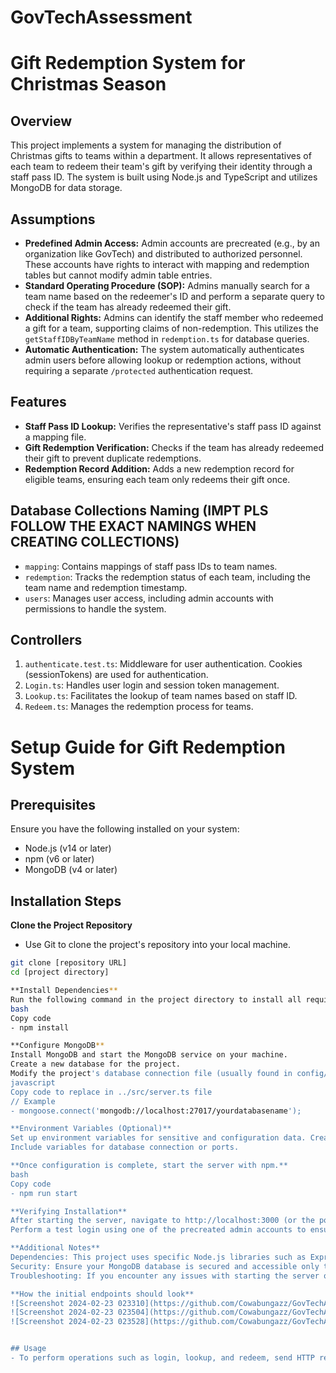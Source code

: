# GovTechAssessment

# Gift Redemption System for Christmas Season

## Overview
This project implements a system for managing the distribution of Christmas gifts to teams within a department. It allows representatives of each team to redeem their team's gift by verifying their identity through a staff pass ID. The system is built using Node.js and TypeScript and utilizes MongoDB for data storage.

## Assumptions
- **Predefined Admin Access:** Admin accounts are precreated (e.g., by an organization like GovTech) and distributed to authorized personnel. These accounts have rights to interact with mapping and redemption tables but cannot modify admin table entries.
- **Standard Operating Procedure (SOP):** Admins manually search for a team name based on the redeemer's ID and perform a separate query to check if the team has already redeemed their gift.
- **Additional Rights:** Admins can identify the staff member who redeemed a gift for a team, supporting claims of non-redemption. This utilizes the `getStaffIDByTeamName` method in `redemption.ts` for database queries.
- **Automatic Authentication:** The system automatically authenticates admin users before allowing lookup or redemption actions, without requiring a separate `/protected` authentication request.

## Features
- **Staff Pass ID Lookup:** Verifies the representative's staff pass ID against a mapping file.
- **Gift Redemption Verification:** Checks if the team has already redeemed their gift to prevent duplicate redemptions.
- **Redemption Record Addition:** Adds a new redemption record for eligible teams, ensuring each team only redeems their gift once.

## Database Collections Naming (IMPT PLS FOLLOW THE EXACT NAMINGS WHEN CREATING COLLECTIONS)
- `mapping`: Contains mappings of staff pass IDs to team names.
- `redemption`: Tracks the redemption status of each team, including the team name and redemption timestamp.
- `users`: Manages user access, including admin accounts with permissions to handle the system.

## Controllers
1. `authenticate.test.ts`: Middleware for user authentication. Cookies (sessionTokens) are used for authentication. 
2. `Login.ts`: Handles user login and session token management.
3. `Lookup.ts`: Facilitates the lookup of team names based on staff ID.
4. `Redeem.ts`: Manages the redemption process for teams.

# Setup Guide for Gift Redemption System

## Prerequisites
Ensure you have the following installed on your system:
- Node.js (v14 or later)
- npm (v6 or later)
- MongoDB (v4 or later)

## Installation Steps
**Clone the Project Repository**
   - Use Git to clone the project's repository into your local machine.
   ```bash
   git clone [repository URL]
   cd [project directory]

**Install Dependencies**
Run the following command in the project directory to install all required Node.js dependencies.
bash
Copy code
- npm install

**Configure MongoDB**
Install MongoDB and start the MongoDB service on your machine.
Create a new database for the project.
Modify the project's database connection file (usually found in config/db.js or similar) with your MongoDB URI, database name, and credentials.
javascript
Copy code to replace in ../src/server.ts file 
// Example
- mongoose.connect('mongodb://localhost:27017/yourdatabasename');

**Environment Variables (Optional)**
Set up environment variables for sensitive and configuration data. Create a .env file in the root directory.
Include variables for database connection or ports.

**Once configuration is complete, start the server with npm.**
bash
Copy code
- npm run start

**Verifying Installation**
After starting the server, navigate to http://localhost:3000 (or the port you configured) in your web browser to verify that the application is running.
Perform a test login using one of the precreated admin accounts to ensure the database connection and authentication flow are working correctly.

**Additional Notes**
Dependencies: This project uses specific Node.js libraries such as Express for the server framework, Mongoose for MongoDB object modeling. Ensure these are included in your package.json dependencies.
Security: Ensure your MongoDB database is secured and accessible only to authorized users. Use environment variables to store sensitive information like database URIs and keys securely.
Troubleshooting: If you encounter any issues with starting the server or connecting to the database, check the console output for errors. Common issues include missing dependencies, incorrect MongoDB URI, or port conflicts.

**How the initial endpoints should look**
![Screenshot 2024-02-23 023310](https://github.com/Cowabungazz/GovTechAssessment/assets/107359897/b6b578c6-af70-4aaa-93ae-b2770db9f27d)
![Screenshot 2024-02-23 023504](https://github.com/Cowabungazz/GovTechAssessment/assets/107359897/caded250-0f5d-435e-b356-41a305be405b)
![Screenshot 2024-02-23 023528](https://github.com/Cowabungazz/GovTechAssessment/assets/107359897/544db3ca-38f2-4877-a15a-8499a2c9b2de)


## Usage
- To perform operations such as login, lookup, and redeem, send HTTP requests to the respective endpoints with the required data.
